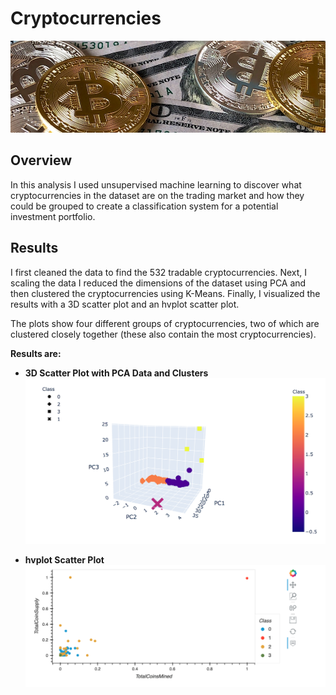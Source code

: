 
# Cryptocurrencies
<img src="https://github.com/tn64/Cryptocurrencies/blob/main/Resources/pexels-david-mcbee-730547.jpg"></br>
<!-- Photo by David McBee from Pexels -->

## Overview
In this analysis I used unsupervised machine learning to discover what 
cryptocurrencies in the dataset are on the trading market and 
how they could be grouped to create a classification system for a
potential investment portfolio.

## Results
I first cleaned the data to find the 532 tradable cryptocurrencies. 
Next, I scaling the data I reduced the dimensions of the dataset using PCA and then clustered the cryptocurrencies using K-Means.
Finally, I visualized the results with a 3D scatter plot and an hvplot 
scatter plot.

The plots show four different groups of cryptocurrencies, two of which
are clustered closely together (these also contain the most cryptocurrencies).

**Results are:**

- **3D Scatter Plot with PCA Data and Clusters**
<img src="https://github.com/tn64/Cryptocurrencies/blob/main/Resources/3D_Scatter.png"></br>

- **hvplot Scatter Plot**
<img src="https://github.com/tn64/Cryptocurrencies/blob/main/Resources/hvplot_scatter.png"></br>


